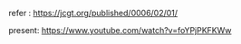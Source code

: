 
refer : https://jcgt.org/published/0006/02/01/

present: https://www.youtube.com/watch?v=foYPjPKFKWw